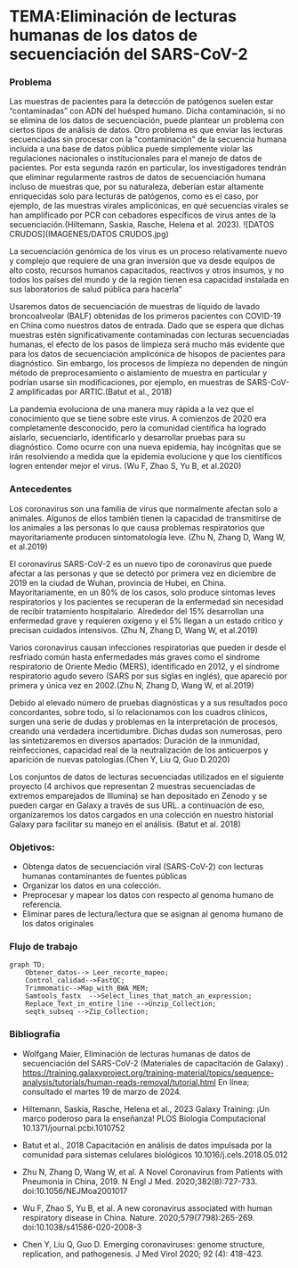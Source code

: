 # TEMA:Eliminación de lecturas humanas de los datos de secuenciación del SARS-CoV-2

### Problema

Las muestras de pacientes para la detección de patógenos suelen estar “contaminadas” con ADN del huésped humano. Dicha contaminación, si no se elimina de los datos de secuenciación, puede plantear un problema con ciertos tipos de análisis de datos. Otro problema es que enviar las lecturas secuenciadas sin procesar con la "contaminación" de la secuencia humana incluida a una base de datos pública puede simplemente violar las regulaciones nacionales o institucionales para el manejo de datos de pacientes. Por esta segunda razón en particular, los investigadores tendrán que eliminar regularmente rastros de datos de secuenciación humana incluso de muestras que, por su naturaleza, deberían estar altamente enriquecidas solo para lecturas de patógenos, como es el caso, por ejemplo, de las muestras virales amplicónicas, en qué secuencias virales se han amplificado por PCR con cebadores específicos de virus antes de la secuenciación.(Hiltemann, Saskia, Rasche, Helena et al. 2023).
![DATOS CRUDOS](IMAGENES/DATOS CRUDOS.jpg)

La secuenciación genómica de los virus es un proceso relativamente nuevo y complejo que requiere de una gran inversión que va desde equipos de alto costo, recursos humanos capacitados, reactivos y otros insumos, y no todos los países del mundo y de la región tienen esa capacidad instalada en sus laboratorios de salud pública para hacerla”

Usaremos datos de secuenciación de muestras de líquido de lavado broncoalveolar (BALF) obtenidas de los primeros pacientes con COVID-19 en China como nuestros datos de entrada. Dado que se espera que dichas muestras estén significativamente contaminadas con lecturas secuenciadas humanas, el efecto de los pasos de limpieza será mucho más evidente que para los datos de secuenciación amplicónica de hisopos de pacientes para diagnóstico. Sin embargo, los procesos de limpieza no dependen de ningún método de preprocesamiento o aislamiento de muestra en particular y podrían usarse sin modificaciones, por ejemplo, en muestras de SARS-CoV-2 amplificadas por ARTIC.(Batut et al., 2018)

La pandemia evoluciona de una manera muy rápida a la vez que el conocimiento que se tiene sobre este virus. A comienzos de 2020 era completamente desconocido, pero la comunidad científica ha logrado aislarlo, secuenciarlo, identificarlo y desarrollar pruebas para su diagnóstico. Como ocurre con una nueva epidemia, hay incógnitas que se irán resolviendo a medida que la epidemia evolucione y que los científicos logren entender mejor el virus. (Wu F, Zhao S, Yu B, et al.2020)

### Antecedentes

Los coronavirus son una familia de virus que normalmente afectan solo a animales. Algunos de ellos también tienen la capacidad de transmitirse de los animales a las personas lo que causa problemas respiratorios que mayoritariamente producen sintomatología leve. (Zhu N, Zhang D, Wang W, et al.2019)

El coronavirus SARS-CoV-2 es un nuevo tipo de coronavirus que puede afectar a las personas y que se detectó por primera vez en diciembre de 2019 en la ciudad de Wuhan, provincia de Hubei, en China. Mayoritariamente, en un 80% de los casos, solo produce síntomas leves respiratorios y los pacientes se recuperan de la enfermedad sin necesidad de recibir tratamiento hospitalario. Alrededor del 15% desarrollan una enfermedad grave y requieren oxígeno y el 5% llegan a un estado crítico y precisan cuidados intensivos. (Zhu N, Zhang D, Wang W, et al.2019)

Varios coronavirus causan infecciones respiratorias que pueden ir desde el resfriado común hasta enfermedades más graves como el síndrome respiratorio de Oriente Medio (MERS), identificado en 2012, y el síndrome respiratorio agudo severo (SARS por sus siglas en inglés), que apareció por primera y única vez en 2002.(Zhu N, Zhang D, Wang W, et al.2019)

Debido al elevado número de pruebas diagnósticas y a sus resultados poco concordantes, sobre todo, si lo relacionamos con los cuadros clínicos, surgen una serie de dudas y problemas en la interpretación de procesos, creando una verdadera incertidumbre. Dichas dudas son numerosas, pero las sintetizaremos en diversos apartados: Duración de la inmunidad, reinfecciones, capacidad real de la neutralización de los anticuerpos y aparición de nuevas patologías.(Chen Y, Liu Q, Guo D.2020)



Los conjuntos de datos de lecturas secuenciadas utilizados en el siguiente proyecto (4 archivos que representan 2 muestras secuenciadas de extremos emparejados de Illumina) se han depositado en Zenodo y se pueden cargar en Galaxy a través de sus URL. a continuación de eso, organizaremos los datos cargados en una colección en nuestro historial Galaxy para facilitar su manejo en el análisis. (Batut et al. 2018) 

### Objetivos:

+ Obtenga datos de secuenciación viral (SARS-CoV-2) con lecturas humanas contaminantes de fuentes públicas
+ Organizar los datos en una colección.
+ Preprocesar y mapear los datos con respecto al genoma humano de referencia.
+ Eliminar pares de lectura/lectura que se asignan al genoma humano de los datos originales

### Flujo de trabajo

```mermaid
graph TD;
    Obtener_datos--> Leer_recorte_mapeo;
    Control_calidad-->FastQC;
    Trimmomatic-->Map_with_BWA_MEM;
    Samtools_fastx  -->Select_lines_that_match_an_expression;
    Replace_Text_in_entire_line -->Unzip_Collection;
    seqtk_subseq -->Zip_Collection;
```

### Bibliografía

+ Wolfgang Maier, Eliminación de lecturas humanas de datos de secuenciación del SARS-CoV-2 (Materiales de capacitación de Galaxy) . https://training.galaxyproject.org/training-material/topics/sequence-analysis/tutorials/human-reads-removal/tutorial.html En línea; consultado el martes 19 de marzo de 2024.

+ Hiltemann, Saskia, Rasche, Helena et al., 2023 Galaxy Training: ¡Un marco poderoso para la enseñanza! PLOS Biología Computacional 10.1371/journal.pcbi.1010752

+ Batut et al., 2018 Capacitación en análisis de datos impulsada por la comunidad para sistemas celulares biológicos 10.1016/j.cels.2018.05.012

+ Zhu N, Zhang D, Wang W, et al. A Novel Coronavirus from Patients with Pneumonia in China, 2019. N Engl J Med. 2020;382(8):727-733. doi:10.1056/NEJMoa2001017

+ Wu F, Zhao S, Yu B, et al. A new coronavirus associated with human respiratory disease in China. Nature. 2020;579(7798):265-269. doi:10.1038/s41586-020-2008-3

+ Chen Y, Liu Q, Guo D. Emerging coronaviruses: genome structure, replication, and pathogenesis. J Med Virol 2020; 92 (4): 418-423.
